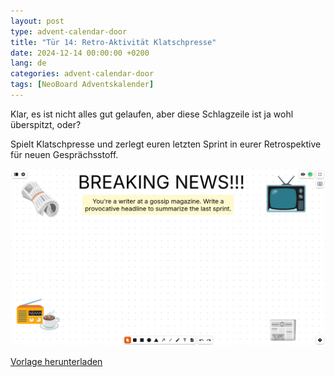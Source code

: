 ```yaml
---
layout: post
type: advent-calendar-door
title: "Tür 14: Retro-Aktivität Klatschpresse"
date: 2024-12-14 00:00:00 +0200
lang: de
categories: advent-calendar-door
tags: [NeoBoard Adventskalender]
---
```


Klar, es ist nicht alles gut gelaufen, aber diese Schlagzeile ist ja wohl überspitzt, oder?

Spielt Klatschpresse und zerlegt euren letzten Sprint in eurer Retrospektive für neuen Gesprächsstoff.

![](./preview.png)

[Vorlage herunterladen](./retro-intro-gossip-magazine.nwb)

